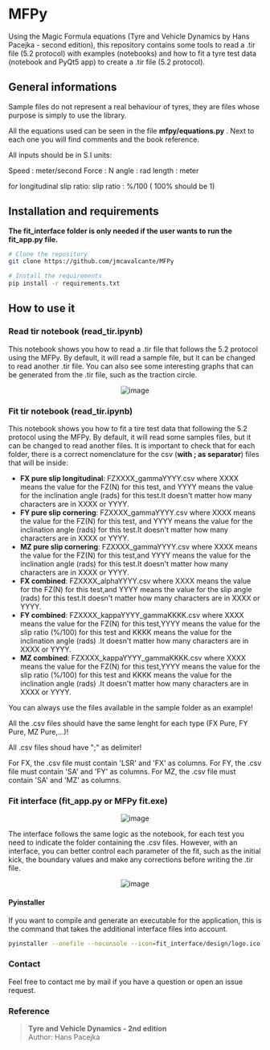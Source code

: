 # MFPy
Using the Magic Formula equations (Tyre and Vehicle Dynamics by Hans Pacejka - second edition), this repository contains some tools to read a .tir file (5.2 protocol) with examples (notebooks) and how to fit a tyre test data (notebook and PyQt5 app) to create a .tir file (5.2 protocol). 

## General informations

Sample files do not represent a real behaviour of tyres, they are files whose purpose is simply to use the library.

All the equations used can be seen in the file **mfpy/equations.py** . Next to each one you will find comments and the book reference.

All inputs should be in S.I units:

Speed : meter/second
Force : N
angle : rad
length :  meter

for  longitudinal slip ratio:
slip ratio : %/100 ( 100% should be 1)


## Installation and requirements

**The fit_interface folder is only needed if the user wants to run the fit_app.py file.**

```bash
# Clone the repository
git clone https://github.com/jmcavalcante/MFPy

# Install the requirements
pip install -r requirements.txt
```

## How to use it

### Read tir notebook (read_tir.ipynb)
This notebook  shows you how to read a .tir file that follows the 5.2 protocol using the MFPy. By default, it will read a sample file, but it can be changed to read another .tir file. You can also see some interesting graphs that can be generated from the .tir file, such as the traction circle.

<p align="center">
  <img src="https://github.com/user-attachments/assets/a98af033-2850-41e3-a2e1-b04d16fc1d76" alt="image">
</p>


### Fit tir notebook (read_tir.ipynb)
This notebook  shows you how to fit a tire test data that following the 5.2 protocol using the MFPy. By default, it will read some samples files, but it can be changed to read another files. It is important to check that for each folder, there is a correct nomenclature for the csv (**with ; as separator**) files that will be inside:

- **FX pure slip longitudinal**: FZXXXX_gammaYYYY.csv
    where XXXX means the value for the FZ(N) for this test, and YYYY means the value for the inclination angle (rads) for this test.It doesn't matter how many characters are in XXXX or YYYY.
- **FY pure slip cornering**: FZXXXX_gammaYYYY.csv
    where XXXX means the value for the FZ(N) for this test, and YYYY means the value for the inclination angle (rads) for this test.It doesn't matter how many characters are in XXXX or YYYY.
- **MZ pure slip cornering**: FZXXXX_gammaYYYY.csv
    where XXXX means the value for the FZ(N) for this test,and YYYY means the value for the inclination angle (rads) for this test.It doesn't matter how many characters are in XXXX or YYYY.
- **FX combined**: FZXXXX_alphaYYYY.csv
    where XXXX means the value for the FZ(N) for this test,and YYYY means the value for the slip angle (rads) for this test.It doesn't matter how many characters are in XXXX or YYYY.
- **FY combined**: FZXXXX_kappaYYYY_gammaKKKK.csv
    where XXXX means the value for the FZ(N) for this test,YYYY means the value for the slip ratio (%/100) for this test and KKKK means the value for the inclination angle (rads) .It doesn't matter how many characters are in XXXX or YYYY.
- **MZ combined**: FZXXXX_kappaYYYY_gammaKKKK.csv
    where XXXX means the value for the FZ(N) for this test,YYYY means the value for the slip ratio (%/100) for this test and KKKK means the value for the inclination angle (rads) .It doesn't matter how many characters are in XXXX or YYYY.

You can always use the files available in the sample folder as an example!

All the .csv files should have the same lenght for each type (FX Pure, FY Pure, MZ Pure,...)!

All .csv files shoud have ";" as delimiter!

For FX, the .csv file must contain 'LSR' and 'FX' as columns.
For FY, the .csv file must contain 'SA' and 'FY' as columns.
For MZ, the .csv file must contain 'SA' and 'MZ' as columns.


### Fit interface (fit_app.py or MFPy fit.exe)
<p align="center">
  <img src="https://github.com/user-attachments/assets/6bc0d6e4-b3bd-4891-bc99-bb29c1485d64" alt="image">
</p>


The interface follows the same logic as the notebook, for each test you need to indicate the folder containing the .csv files. However, with an interface, you can better control each parameter of the fit, such as the initial kick, the boundary values and make any corrections before writing the .tir file.
<p align="center">
  <img src="https://github.com/user-attachments/assets/8de5996d-cee5-465a-bfbc-39bbe5858a23" alt="image">
</p>

#### Pyinstaller
If you want to compile and generate an executable for the application, this is the command that takes the additional interface files into account.
```bash
pyinstaller --onefile --noconsole --icon=fit_interface/design/logo.ico --add-data "fit_interface/design;fit_interface/design" --add-data "fit_interface/tir;fit_interface/tir" --distpath . --workpath . --name "MFPy fit" fit_app.py
```

### Contact

Feel free to contact me by mail if you have a question or open an issue request.
### Reference
> **Tyre and Vehicle Dynamics - 2nd edition**  
> Author: Hans Pacejka  


